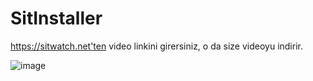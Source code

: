 # SitInstaller

https://sitwatch.net'ten video linkini girersiniz, o da size videoyu indirir. 

![image](https://github.com/user-attachments/assets/3a9e37da-e162-4ea8-87a2-0273651ace0b)
